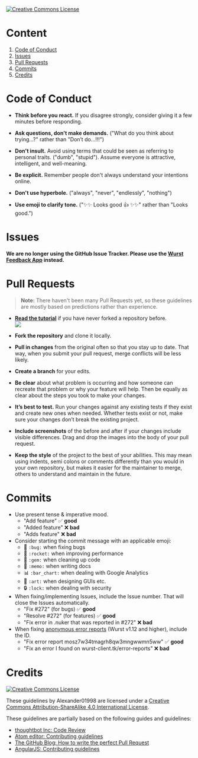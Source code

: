 [![Creative Commons License](https://i.creativecommons.org/l/by-sa/4.0/88x31.png)](#credits)

# Content
1. [Code of Conduct](#code-of-conduct)
2. [Issues](#issues)
3. [Pull Requests](#pull-requests)
4. [Commits](#commits)
5. [Credits](#credits)

# Code of Conduct
- **Think before you react.** If you disagree strongly, consider giving it a few minutes before responding.

- **Ask questions, don't make demands.** ("What do you think about trying...?" rather than "Don’t do...!!!")

- **Don't insult.** Avoid using terms that could be seen as referring to personal traits. ("dumb", "stupid"). Assume everyone is attractive, intelligent, and well-meaning.

- **Be explicit.** Remember people don't always understand your intentions online.

- **Don't use hyperbole.** ("always", "never", "endlessly", "nothing")

- **Use emoji to clarify tone.** (":sparkles::sparkles: Looks good :+1: :sparkles::sparkles:" rather than "Looks good.")

# Issues
**We are no longer using the GitHub Issue Tracker. Please use the [Wurst Feedback App](https://feedback.wurst-client.tk/) instead.**

# Pull Requests
> **Note:** There haven't been many Pull Requests yet, so these guidelines are mostly based on predictions rather than experience.

- [**Read the tutorial**](https://guides.github.com/activities/forking/) if you have never forked a repository before.  
[![](https://github-images.s3.amazonaws.com/help/bootcamp/Bootcamp-Fork.png)](https://guides.github.com/activities/forking/)

- **Fork the repository** and clone it locally.

- **Pull in changes** from the original often so that you stay up to date. That way, when you submit your pull request, merge conflicts will be less likely.

- **Create a branch** for your edits.

- **Be clear** about what problem is occurring and how someone can recreate that problem or why your feature will help. Then be equally as clear about the steps you took to make your changes.

- **It’s best to test.** Run your changes against any existing tests if they exist and create new ones when needed. Whether tests exist or not, make sure your changes don’t break the existing project.

- **Include screenshots** of the before and after if your changes include visible differences. Drag and drop the images into the body of your pull request.

- **Keep the style** of the project to the best of your abilities. This may mean using indents, semi colons or comments differently than you would in your own repository, but makes it easier for the maintainer to merge, others to understand and maintain in the future.

# Commits

- Use present tense & imperative mood.
  - "Add feature" :white_check_mark: **good**
  - "Added feature" :x: **bad**
  - "Adds feature" :x: **bad**
- Consider starting the commit message with an applicable emoji:
  - :bug: `:bug:` when fixing bugs
  - :rocket: `:rocket:` when improving performance
  - :gem: `:gem:` when cleaning up code
  - :memo: `:memo:` when writing docs
  - :bar_chart: `:bar_chart:` when dealing with Google Analytics
  - :art: `:art:` when designing GUIs etc.
  - :lock: `:lock:` when dealing with security
- When fixing/implementing Issues, include the Issue number. That will close the Issues automatically.
  - "Fix #272" (for bugs) :white_check_mark: **good**
  - "Resolve #272" (for features) :white_check_mark: **good**
  - "Fix error in .nuker that was reported in #272" :x: **bad**
- When fixing [anonymous error reports](https://www.wurst-client.tk/error-reports) (Wurst v1.12 and higher), include the ID.
  - "Fix error report mosz7w34tmagrh8qw3mngwwmn5ww" :white_check_mark: **good**
  - "Fix an error I found on wurst-client.tk/error-reports" :x: **bad**

# Credits
[![Creative Commons License](https://i.creativecommons.org/l/by-sa/4.0/88x31.png)](http://creativecommons.org/licenses/by-sa/4.0/)

These guidelines by Alexander01998 are licensed under a [Creative Commons Attribution-ShareAlike 4.0 International License](http://creativecommons.org/licenses/by-sa/4.0/).

These guidelines are partially based on the following guides and guidelines:
- [thoughtbot Inc: Code Review](https://github.com/thoughtbot/guides/tree/master/code-review)
- [Atom editor: Contributing guidelines](https://github.com/atom/atom/blob/master/CONTRIBUTING.md)
- [The GitHub Blog: How to write the perfect Pull Request](https://github.com/blog/1943-how-to-write-the-perfect-pull-request)
- [AngularJS: Contributing guidelines](https://github.com/angular/angular.js/blob/master/CONTRIBUTING.md)
